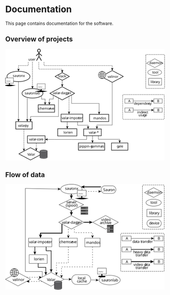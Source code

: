 # Documentation

This page contains documentation for the software.

## Overview of projects

![Project structure](./projects.svg)

## Flow of data

![Data flow](./flow.svg)
